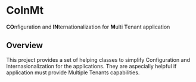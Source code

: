 # CoInMt
**CO**nfiguration and **IN**ternationalization for **M**ulti **T**enant application 

## Overview
This project provides a set of helping classes to simplify Configuration and Internasionalization for the applications. They are aspecially helpful if application must provide Multiple Tenants capabilities.

